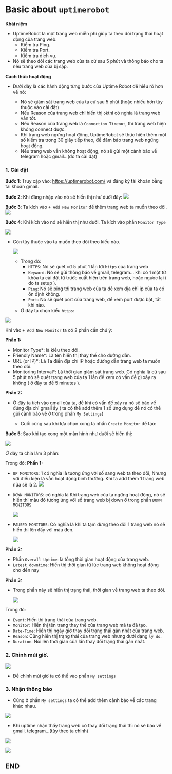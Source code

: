 # Basic about ``uptimerobot``

**Khái niệm**
- UptimeRobot là một trang web miễn phí giúp ta theo dõi trạng thái hoạt động của trang web.
  - Kiểm tra Ping.
  - Kiểm tra Port.
  - Kiểm tra dịch vụ.
- Nó sẽ theo dõi các trang web của ta cứ sau 5 phút và thông báo cho ta nếu trang web của bị sập.

**Cách thức hoạt động**
- Dưới đây là các hành động từng bước của Uptime Robot để hiểu rõ hơn về nó:

  - Nó sẽ giám sát trang web của ta cứ sau 5 phút (hoặc nhiều hơn tùy thuộc vào cài đặt)
  - Nếu Reason của trang web chỉ hiển thị ``ok``thì có nghĩa là trang web vẫn tốt.
  - Nếu Reason của trang web là ``Connection Timeout``, thì trang web hiện không connect được.
  - Khi trang web ngừng hoạt động, UptimeRobot sẽ thực hiện thêm một số kiểm tra trong 30 giây tiếp theo, để đảm bảo trang web ngừng hoạt động.
  - Nếu trang web vẫn không hoạt động, nó sẽ gửi một cảnh báo về telegram hoặc gmail...(do ta cài đặt)

### 1. Cài đặt

**Bước 1**: Truy cập vào: https://uptimerobot.com/ và đăng ký tài khoản bằng tài khoản gmail.

**Bước 2**: Khi đăng nhập vào nó sẽ hiển thị như dưới đây:
![](https://i.imgur.com/QTSQbnX.png)

**Bước 3**: Ta kích vào ``+ Add New Monitor`` để thêm trang web ta muốn theo dõi.
![](https://i.imgur.com/uafKCXL.png)

**Bước 4**: Khi kích vào nó sẽ hiển thị như dưới. Ta kích vào phần ``Monitor Type``

![](https://i.imgur.com/T4IOhRk.png)

- Còn tùy thuộc vào ta muốn theo dõi theo kiểu nào.
  
    ![](https://i.imgur.com/uj7Fo6w.png)

  - Trong đó:
     - ``HTTPS``: Nó sẽ quét cứ 5 phút 1 lần tới ``https`` của trang web
     - ``Keyword``: Nó sẽ gửi thông báo về gmail, telegram... khi có 1 một từ khóa ta cài đặt từ trước xuất hiện trên trang web, hoặc ngược lại ( do ta setup ).
     - ``Ping``: Nó sẽ ping tới trang web của ta để xem địa chỉ ip của ta có ổn định không.
     - ``Port``: Nó sẽ quét port của trang web, để xem port được bật, tắt khi nào.
   - Ở đây ta chọn kiểu ``https``:

![](https://i.imgur.com/Ox3qUuN.png)

Khi vào ``+ Add New Monitor`` ta có 2 phần cần chú ý:

**Phần 1:**
- Monitor Type*: là kiểu theo dõi.
- Friendly Name*: Là tên hiển thị thay thế cho đường dẫn.
- URL (or IP)*: Là Ta điền địa chỉ IP hoặc đường dẫn trang web ta muốn theo dõi.
- Monitoring Interval*: Là thời gian giám sát trang web. Có nghĩa là cứ sau 5 phút nó sẽ quét trang web của ta 1 lần để xem có vấn đề gì xảy ra không ( ở đây ta để 5 minutes ).

**Phần 2:**
- Ở đây ta tích vào gmail của ta, để khi có vấn đề xảy ra nó sẽ báo về đúng địa chỉ gmail ấy ( ta có thể add thêm 1 số ứng dụng để nó có thể gửi cảnh báo về ở trong phần ``My Settings``)

  - Cuối cùng sau khi lựa chọn xong ta nhấn ``Create Monitor`` để tạo:

**Bước 5**: Sao khi tạo xong một màn hình như dưới sẽ hiển thị:

![](https://i.imgur.com/bHkQxW1.png)

Ở đây ta chia làm 3 phần:

Trong đó:
**Phần 1:**

-  ``UP MONITORS``: 1 có nghĩa là tương ứng với số sang web ta theo dõi, Nhưng với điều kiện là vẫn hoạt động bình thường. Khi ta add thêm 1 trang web nữa sẽ là 2.
    ![](https://i.imgur.com/sLtRqOW.png)

- ``DOWN MONITORS``: có nghĩa là Khi trang web của ta ngừng hoạt động, nó sẽ hiển thị màu đỏ tương ứng với số trang web bị down ở trong phần ``DOWN MONITORS``

    ![](https://i.imgur.com/kW0V3hq.png)

- ``PAUSED MONITORS``: Có nghĩa là khi ta tạm dừng theo dõi 1 trang web nó sẽ hiển thị lên đấy với màu đen.

    ![](https://i.imgur.com/VKNZerJ.png)
    
**Phần 2:**
- Phần ``Overall Uptime``: là tổng thời gian hoạt động của trang web.
-  ``Latest downtime``: Hiển thị thời gian từ lúc trang web không hoạt động cho đến nay

**Phần 3:**
- Trong phần này sẽ hiển thị trạng thái, thời gian về trang web ta theo dõi.

    ![](https://i.imgur.com/o4wvRuu.png)

Trong đó:
- ``Event``: Hiển thị trạng thái của trang web.
- ``Monitor``: Hiển thị tên trang thay thế của trang web mà ta đã tạo.
- ``Date-Time``: Hiển thị ngày giờ thay đổi trạng thái gần nhất của trang web.
- ``Reason``: Cũng hiển thị trạng thái của trang web nhưng dưới dạng ``lý do``.
- ``Duration``: Nói lên thời gian của lần thay đổi trạng thái gần nhất.

### 2. Chỉnh múi giờ.
![](https://i.imgur.com/6fdf86y.png)

- Để chỉnh múi giờ ta có thể vào phần ``My settings``


### 3. Nhận thông báo

- Cũng ở phần ``My settings`` ta có thể add thêm cảnh báo về các trang khác nhau.

![](https://i.imgur.com/8UHQDUQ.png)

- Khi uptime nhận thấy trang web có thay đổi trạng thái thì nó sẽ báo về gmail, telegram...(tùy theo ta chỉnh)

![](https://i.imgur.com/LSaoGCA.png)

![](https://i.imgur.com/aBfBwcz.png)

## END
